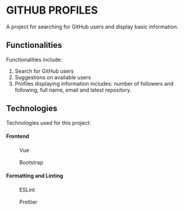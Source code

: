 
# GITHUB PROFILES

A project for searching for GitHub users and display basic information.

## Functionalities

Functionalities include:

1. Search for GitHub users
2. Suggestions on available users
3. Profiles displaying information includes: number of followers and following, full name, email and latest repository.

## Technologies

Technologies used for this project:

#### Frontend

<img src="https://cdn.jsdelivr.net/gh/devicons/devicon/icons/vuejs/vuejs-original.svg" height="16" width="16" /> &nbsp; &nbsp; Vue

<img src="https://cdn.jsdelivr.net/gh/devicons/devicon/icons/bootstrap/bootstrap-original.svg" height="16" width="16" /> &nbsp; &nbsp; Bootstrap

#### Formatting and Linting

<img src="https://cdn.jsdelivr.net/gh/devicons/devicon/icons/eslint/eslint-original.svg" height="16" width="16" /> &nbsp; &nbsp; ESLint

<img src="https://cdn.cdnlogo.com/logos/p/5/prettier.svg" height="16" width="16" /> &nbsp; &nbsp; Prettier
